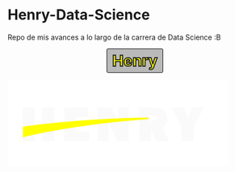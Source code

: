 # Henry-Data-Science
Repo de mis avances a lo largo de la carrera de Data Science :B

<span style="width: 100px; margin: 0 auto; text-align: center; display: block; font-size: 30px; font-weight: bold; padding: 5px; color: yellow; border: 1px solid black; border-radius: 3px; background-color: #BABABA;-webkit-text-stroke: 2px #202020;">Henry</span>

![Henry](./assets/logo-henry-white-lg.png "Soy Henry")